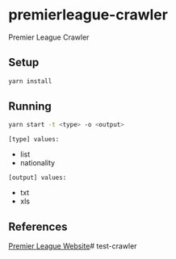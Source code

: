 # premierleague-crawler
Premier League Crawler

## Setup
```sh
yarn install
```

## Running
```sh
yarn start -t <type> -o <output>
```

`[type] values:`
  - list
  - nationality

`[output] values:`
  - txt
  - xls 


## References
[Premier League Website](https://www.premierleague.com/stats/top/players/goals?se=-1&cl=-1&iso=-1&po=-1?se=-1)# test-crawler
